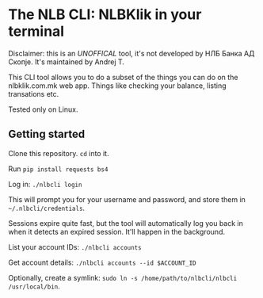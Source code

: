 # The NLB CLI: NLBKlik in your terminal

Disclaimer: this is an _UNOFFICAL_ tool, it's not developed by НЛБ Банка АД Скопје. It's maintained by Andrej T.

This CLI tool allows you to do a subset of the things you can do on the nlbklik.com.mk web app.
Things like checking your balance, listing transations etc.

Tested only on Linux.

## Getting started

Clone this repository. `cd` into it.

Run `pip install requests bs4`

Log in: `./nlbcli login`

This will prompt you for your username and password, and store them in `~/.nlbcli/credentials`.

Sessions expire quite fast, but the tool will automatically log you back in when it detects an expired session. It'll happen in the background.

List your account IDs: `./nlbcli accounts`

Get account details: `./nlbcli accounts --id $ACCOUNT_ID`

Optionally, create a symlink: `sudo ln -s /home/path/to/nlbcli/nlbcli /usr/local/bin`.
